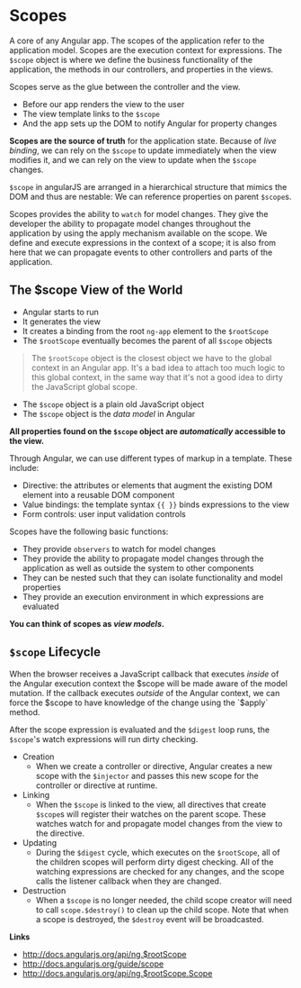 # Scopes

A core of any Angular app. The scopes of the application refer to the application model. Scopes are the execution context for expressions. The `$scope` object is where we define the business functionality of the application, the methods in our controllers, and properties in the views.

Scopes serve as the glue between the controller and the view.

- Before our app renders the view to the user
- The view template links to the `$scope`
- And the app sets up the DOM to notify Angular for property changes

**Scopes are the source of truth** for the application state. Because of *live binding*, we can rely on the `$scope` to update immediately when the view modifies it, and we can rely on the view to update when the `$scope` changes.

`$scope` in angularJS are arranged in a hierarchical structure that mimics the DOM and thus are nestable: We can reference properties on parent `$scope`s.

Scopes provides the ability to `watch` for model changes. They give the developer the ability to propagate model changes throughout the application by using the apply mechanism available on the scope. We define and execute expressions in the context of a scope; it is also from here that we can propagate events to other controllers and parts of the application.

## The $scope View of the World

- Angular starts to run
- It generates the view
- It creates a binding from the root `ng-app` element to the `$rootScope`
- The `$rootScope` eventually becomes the parent of all `$scope` objects

> The `$rootScope` object is the closest object we have to the global context in an Angular app. It's a bad idea to attach too much logic to this global context, in the same way that it's not a good idea to dirty the JavaScript global scope.

- The `$scope` object is a plain old JavaScript object
- The `$scope` object is the *data model* in Angular

**All properties found on the `$scope` object are *automatically* accessible to the view.**

Through Angular, we can use different types of markup in a template. These include:

- Directive: the attributes or elements that augment the existing DOM element into a reusable DOM component
- Value bindings: the template syntax `{{ }}` binds expressions to the view
- Form controls: user input validation controls

Scopes have the following basic functions:

- They provide `observers` to watch for model changes
- They provide the ability to propagate model changes through the application as well as outside the system to other components
- They can be nested such that they can isolate functionality and model properties
- They provide an execution environment in which expressions are evaluated

**You can think of scopes as *view models*.**

## `$scope` Lifecycle

When the browser receives a JavaScript callback that executes *inside* of the Angular execution context the $scope will be made aware of the model mutation. If the callback executes *outside* of the Angular context, we can force the $scope to have knowledge of the change using the `$apply` method.

After the scope expression is evaluated and the `$digest` loop runs, the `$scope`'s watch expressions will run dirty checking.

- Creation
    - When we create a controller or directive, Angular creates a new scope with the `$injector` and passes this new scope for the controller or directive at runtime.
- Linking
    - When the `$scope` is linked to the view, all directives that create `$scope`s will register their watches on the parent scope. These watches watch for and propagate model changes from the view to the directive.
- Updating
    - During the `$digest` cycle, which executes on the `$rootScope`, all of the children scopes will perform dirty digest checking. All of the watching expressions are checked for any changes, and the scope calls the listener callback when they are changed.
- Destruction
    - When a `$scope` is no longer needed, the child scope creator will need to call `scope.$destroy()` to clean up the child scope. Note that when a scope is destroyed, the `$destroy` event will be broadcasted.

**Links**

- http://docs.angularjs.org/api/ng.$rootScope
- http://docs.angularjs.org/guide/scope
- http://docs.angularjs.org/api/ng.$rootScope.Scope